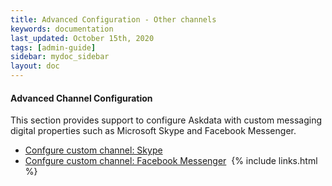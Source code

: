 ```yaml
---
title: Advanced Configuration - Other channels
keywords: documentation
last_updated: October 15th, 2020
tags: [admin-guide]
sidebar: mydoc_sidebar
layout: doc
---
```


#### Advanced Channel Configuration

This section provides support to configure Askdata with custom messaging digital properties such as Microsoft Skype and Facebook Messenger.

* [Confgure custom channel: Skype](/docs/configure-custom-channel-skype)
* [Confgure custom channel: Facebook Messenger](/docs/configure-custom-channel-facebook-messenger)
‍
{% include links.html %}
